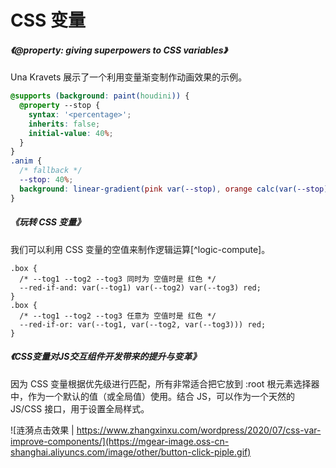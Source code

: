 # CSS 变量

##### <Link type='h5' to='https://mgear-file.oss-cn-shanghai.aliyuncs.com/%40property_%20giving%20superpowers%20to%20CSS%20variables.html' source='https://web.dev/at-property/' >《@property: giving superpowers to CSS variables》</Link>

<Article-A200903-Transition />

Una Kravets 展示了一个利用变量渐变制作动画效果的示例。

```css
@supports (background: paint(houdini)) {
  @property --stop {
    syntax: '<percentage>';
    inherits: false;
    initial-value: 40%;
  }
}
.anim {
  /* fallback */
  --stop: 40%;
  background: linear-gradient(pink var(--stop), orange calc(var(--stop) + 20%));
}
```

##### <Link type='h5' to='https://mgear-file.oss-cn-shanghai.aliyuncs.com/%E7%8E%A9%E8%BD%AC%20CSS%20%E5%8F%98%E9%87%8F%20-%20wsafight%E7%9A%84%E4%B8%AA%E4%BA%BA%E7%A9%BA%E9%97%B4%20-%20OSCHINA.html' source='https://my.oschina.net/wsafight/blog/4519102' >《玩转 CSS 变量》</Link>

我们可以利用 CSS 变量的空值来制作逻辑运算[^logic-compute]。

```less
.box {
  /* --tog1 --tog2 --tog3 同时为 空值时是 红色 */
  --red-if-and: var(--tog1) var(--tog2) var(--tog3) red;
}
.box {
  /* --tog1 --tog2 --tog3 任意为 空值时是 红色 */ 
  --red-if-or: var(--tog1, var(--tog2, var(--tog3))) red;
}
```

##### <Link type='h5' to='https://mgear-file.oss-cn-shanghai.aliyuncs.com/CSS%E5%8F%98%E9%87%8F%E5%AF%B9JS%E4%BA%A4%E4%BA%92%E7%BB%84%E4%BB%B6%E5%BC%80%E5%8F%91%E5%B8%A6%E6%9D%A5%E7%9A%84%E6%8F%90%E5%8D%87%E4%B8%8E%E5%8F%98%E9%9D%A9%20%C2%AB%20%E5%BC%A0%E9%91%AB%E6%97%AD-%E9%91%AB%E7%A9%BA%E9%97%B4-%E9%91%AB%E7%94%9F%E6%B4%BB.html' source='https://www.zhangxinxu.com/wordpress/2020/07/css-var-improve-components/' >《CSS变量对JS交互组件开发带来的提升与变革》</Link>

因为 CSS 变量根据优先级进行匹配，所有非常适合把它放到 :root 根元素选择器中，作为一个默认的值（或全局值）使用。结合 JS，可以作为一个天然的 JS/CSS 接口，用于设置全局样式。

![涟漪点击效果 | https://www.zhangxinxu.com/wordpress/2020/07/css-var-improve-components/](https://mgear-image.oss-cn-shanghai.aliyuncs.com/image/other/button-click-piple.gif)

